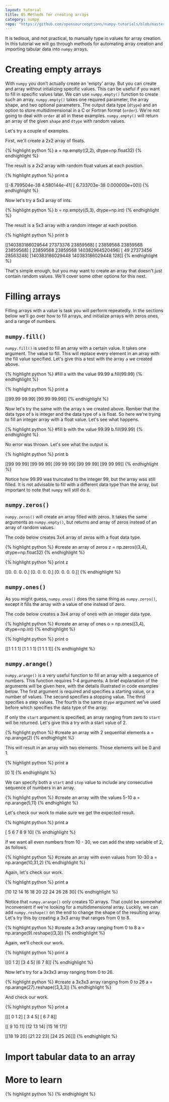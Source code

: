 ```yaml
---
layout: tutorial
title: 05 Methods for creating arrays
category: numpy
repo: "https://github.com/opensourceoptions/numpy-tutorials/blob/master/numpy005_MethodsToCreateArrays.py"
---
```


It is tedious, and not practical, to manually type in values for array creation. In this tutorial we will go through methods for automating array creation and importing tabular data into `numpy` arrays. 

# Creating empty arrays
With `numpy` you don't actually create an 'empty' array. But you can create and array without intializing specific values. This can be useful if you want to fill in specific values later. We can use `numpy.empty()` function to create such an array. `numpy.empty()` takes one required parameter, the array shape, and two optional parameters. The output data type (`dtype`) and an option to store multidimensional in a C or Fortran format (`order`). We're not going to deal with `order` at all in these examples. `numpy.empty()` will return an array of the given `shape` and `dtype` with random values.

Let's try a couple of examples. 

First, we'll create a 2x2 array of floats.

{% highlight python %}
a = np.empty((2,2), dtype=np.float32)
{% endhighlight %}

The result is a 2x2 array with random float values at each position.

{% highlight python %}
print a

[[-8.799504e-38  4.580144e-41]
 [ 6.733703e-38  0.000000e+00]]
{% endhighlight %}

Now let's try a 5x3 array of ints.

{% highlight python %}
b = np.empty((5,3), dtype=np.int)
{% endhighlight %}

The result is a 5x3 array with a random integer at each position.

{% highlight python %}
print b

[[140383186029544        27373376        23859568]
 [       23859568        23859568        23859568]
 [       23859568        23859568 140382964520496]
 [             49        27373456        28563248]
 [140383186029448 140383186029448             128]]
{% endhighlight %}

That's simple enough, but you may want to create an array that doesn't just contain random values. We'll cover some other options for this next.

# Filling arrays
Filling arrays with a value is task you will perform repeatedly. In the sections below we'll go over how to fill arrays, and initialize arrays with zeros ones, and a range of numbers.

## `numpy.fill()`
`numpy.fill()` is used to fill an array with a certain value. It takes one argument. The value to fill. This will replace every element in an array with the fill value specified. Let's give this a test with the array `a` we created above.

{% highlight python %}
#fill a with the value 99.99
a.fill(99.99)
{% endhighlight %}

{% highlight python %}
print a

[[99.99 99.99]
 [99.99 99.99]]
{% endhighlight %}

Now let's try the same with the array `b` we created above. Rember that the data type of `b` is integer and the data type of `a` is float. So here we're trying to fill an integer array with a float value. Let's see what happens.

{% highlight python %}
#fill b with the value 99.99
b.fill(99.99)
{% endhighlight %}

No error was thrown. Let's see what the output is.

{% highlight python %}
print b

[[99 99 99]
 [99 99 99]
 [99 99 99]
 [99 99 99]
 [99 99 99]]
{% endhighlight %}

Notice how 99.99 was truncated to the integer 99, but the array was still filled. It is not advisable to fill with a different data type than the array, but important to note that `numpy` will still do it.

## `numpy.zeros()`
`numpy.zeros()` will create an array filled with zeros. It takes the same arguments as `numpy.empty()`, but returns and array of zeros instead of an array of random values.

The code below creates 3x4 array of zeros with a float data type.

{% highlight python %}
#create an array of zeros
z = np.zeros((3,4), dtype=np.float32)
{% endhighlight %}

{% highlight python %}
print z

[[0. 0. 0. 0.]
 [0. 0. 0. 0.]
 [0. 0. 0. 0.]]
{% endhighlight %}

## `numpy.ones()`
As you might guess, `numpy.ones()` does the same thing as `numpy.zeros()`, except it fills the array with a value of one instead of zero. 

The code below creates a 3x4 array of ones with an integer data type.

{% highlight python %}
#create an array of ones
o = np.ones((3,4), dtype=np.int)
{% endhighlight %}

{% highlight python %}
print o

[[1 1 1 1]
 [1 1 1 1]
 [1 1 1 1]]
{% endhighlight %}

## `numpy.arange()`
`numpy.arange()` is a very useful function to fill an array with a sequence of numbers. This function requires 1-4 arguments. A brief explanation of the arguments will be given here, with the details illustrated in code examples below. The first argument is required and specifies a starting value, or a number of values. The second specifies a stopping value. The thrid specifies a step values. The fourth is the same `dtype` argument we've used before which specifies the data type of the array.

If only the `start` argument is specified, an array ranging from zero to `start` will be returned. Let's give this a try with a start value of 2.

{% highlight python %}
#create an array with 2 sequential elements
a = np.arange(2)
{% endhighlight %}

This will result in an array with two elements. Those elements will be 0 and 1.

{% highlight python %}
print a

[0 1]
{% endhighlight %}

We can specify both a `start` and `stop` value to include any consecutive sequence of numbers in an array.

{% highlight python %}
#create an array with the values 5-10
a = np.arange(5,11)
{% endhighlight %}

Let's check our work to make sure we get the expected result.

{% highlight python %}
print a

[ 5  6  7  8  9 10]
{% endhighlight %}

If we want all even numbers from 10 - 30, we can add the step variable of 2, as follows.

{% highlight python %}
#create an array with even values from 10-30
a = np.arange(10,31,2)
{% endhighlight %}

Again, let's check our work.

{% highlight python %}
print a

[10 12 14 16 18 20 22 24 26 28 30]
{% endhighlight %}

Notice that `numpy.arange()` only creates 1D arrays. That could be somewhat inconvenient if we're looking for a multidimensional array. Luckily, we can add `numpy.reshape()` on the end to change the shape of the resulting array. Let's try this by creating a 3x3 array that ranges from 0 to 8.

{% highlight python %}
#create a 3x3 array ranging from 0 to 8
a = np.arange(9).reshape((3,3))
{% endhighlight %}

Again, we'll check our work.

{% highlight python %}
print a

[[0 1 2]
 [3 4 5]
 [6 7 8]]
{% endhighlight %}

Now let's try for a 3x3x3 array ranging from 0 to 26.

{% highlight python %}
#create a 3x3x3 array ranging from 0 to 26
a = np.arange(27).reshape((3,3,3))
{% endhighlight %}

And check our work.

{% highlight python %}
print a

[[[ 0  1  2]
  [ 3  4  5]
  [ 6  7  8]]

 [[ 9 10 11]
  [12 13 14]
  [15 16 17]]

 [[18 19 20]
  [21 22 23]
  [24 25 26]]]
{% endhighlight %}

# Import tabular data to an array

# More to learn

{% highlight python %}
{% endhighlight %}